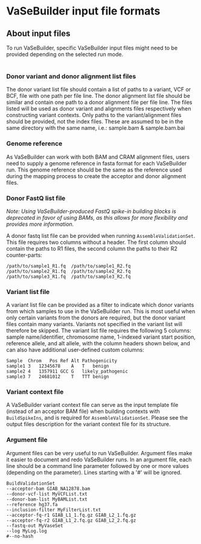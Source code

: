 # VaSeBuilder input file formats

## About input files
To run VaSeBuilder, specific VaSeBuilder input files might need to be provided depending on the selected run mode.<br />
<br />

### Donor variant and donor alignment list files
The donor variant list file should contain a list of paths to a variant, VCF or BCF, file with one path per file line.
The donor alignment list file should be similar and contain one path to a donor alignment file per file line.
The files listed will be used as donor variant and alignments files respectively when constructing variant contexts.
Only paths to the variant/alignment files should be provided, not the index files. These are assumed to be in the same 
directory with the same name, i.e.: sample.bam & sample.bam.bai

### Genome reference
As VaSeBuilder can work with both BAM and CRAM alignment files, users need to supply a genome reference in fasta format for each VaSeBuilder run. This genome reference should be the same as the reference used during the mapping process to create the acceptor and donor alignment files.

### Donor FastQ list file
_Note: Using VaSeBuilder-produced FastQ spike-in building blocks is deprecated in favor of using BAMs, as this allows for more flexibility and provides more information._

A donor fastq list file can be provided when running `AssembleValidationSet`. This file requires two columns without a header. The first column should contain the paths to R1 files, the second column the paths to their R2 counter-parts:

```text
/path/to/sample1_R1.fq	/path/to/sample1_R2.fq
/path/to/sample2_R1.fq	/path/to/sample2_R2.fq
/path/to/sample3_R1.fq	/path/to/sample3_R2.fq
```

### Variant list file
A variant list file can be provided as a filter to indicate which donor variants from which samples to use in the VaSeBuilder run. This is most useful when only certain variants from the donors are required, but the donor variant files contain many variants.
Variants not specified in the variant list will therefore be skipped.
The variant list file requires the following 5 columns: sample name/identifier, chromosome name, 1-indexed variant start position, reference allele, and alt allele, with the column headers shown below, and can also have additional user-defined custom columns:

```text
Sample	Chrom	Pos	Ref	Alt	Pathogenicity
sample1	3	12345678	A	T	benign
sample2	4	1357911	GCC	G	likely_pathogenic
sample3	7	24681012	T	TTT	benign
```

### Variant context file
A VaSeBuilder variant context file can serve as the input template file (instead of an acceptor BAM file) when building contexts with `BuildSpikeIns`, and is required for `AssembleValidationSet`. Please see the output files description for the variant context file for its structure.

### Argument file
Argument files can be very useful to run VaSeBuilder. Argument files make it easier to document and redo VaSeBuilder runs. In an argument file, each line should be a command line parameter followed by one or more values (depending on the parameter). Lines starting with a '#' will be ignored. 

```text
BuildValidationSet  
--acceptor-bam GIAB_NA12878.bam  
--donor-vcf-list MyVCFList.txt  
--donor-bam-list MyBAMList.txt  
--reference hg37.fa  
--inclusion-filter MyFilterList.txt  
--acceptor-fq-r1 GIAB_L1_1.fq.gz GIAB_L2_1.fq.gz  
--acceptor-fq-r2 GIAB_L1_2.fq.gz GIAB_L2_2.fq.gz  
--fastq-out MyVaseSet  
--log MyLog.log  
#--no-hash
```
